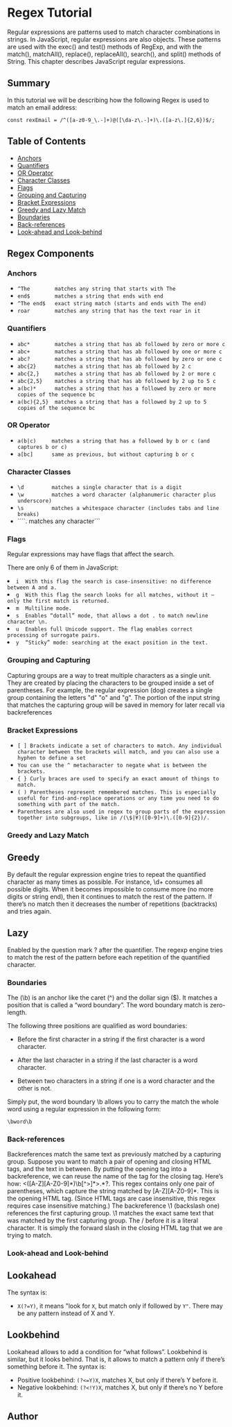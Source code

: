 # Regex Tutorial

Regular expressions are patterns used to match character combinations in strings. In JavaScript, regular expressions are also objects. These patterns are used with the exec() and test() methods of RegExp, and with the match(), matchAll(), replace(), replaceAll(), search(), and split() methods of String. This chapter describes JavaScript regular expressions.

## Summary

In this tutorial we will be describing how the following Regex is used to match an email address:

```const rexEmail = /^([a-z0-9_\.-]+)@([\da-z\.-]+)\.([a-z\.]{2,6})$/;```

## Table of Contents

- [Anchors](#anchors)
- [Quantifiers](#quantifiers)
- [OR Operator](#or-operator)
- [Character Classes](#character-classes)
- [Flags](#flags)
- [Grouping and Capturing](#grouping-and-capturing)
- [Bracket Expressions](#bracket-expressions)
- [Greedy and Lazy Match](#greedy-and-lazy-match)
- [Boundaries](#boundaries)
- [Back-references](#back-references)
- [Look-ahead and Look-behind](#look-ahead-and-look-behind)

## Regex Components

### Anchors

- ```^The        matches any string that starts with The```
- ```end$        matches a string that ends with end```
- ```^The end$   exact string match (starts and ends with The end)```
- ```roar        matches any string that has the text roar in it```

### Quantifiers

- ```abc*        matches a string that has ab followed by zero or more c```
- ```abc+        matches a string that has ab followed by one or more c```
- ```abc?        matches a string that has ab followed by zero or one c```
- ```abc{2}      matches a string that has ab followed by 2 c```
- ```abc{2,}     matches a string that has ab followed by 2 or more c```
- ```abc{2,5}    matches a string that has ab followed by 2 up to 5 c```
- ```a(bc)*      matches a string that has a followed by zero or more copies of the sequence bc```
- ```a(bc){2,5}  matches a string that has a followed by 2 up to 5 copies of the sequence bc```

### OR Operator

- ```a(b|c)     matches a string that has a followed by b or c (and captures b or c)```
- ```a[bc]      same as previous, but without capturing b or c```

### Character Classes

- ```\d         matches a single character that is a digit```
- ```\w         matches a word character (alphanumeric character plus underscore)```
- ```\s         matches a whitespace character (includes tabs and line breaks)```
- ````.          matches any character```

### Flags

<p>Regular expressions may have flags that affect the search.</p>

<p>There are only 6 of them in JavaScript:</p

- ```i  With this flag the search is case-insensitive: no difference between A and a.```
- ```g  With this flag the search looks for all matches, without it – only the first match is returned.```
- ```m  Multiline mode.```
- ```s  Enables “dotall” mode, that allows a dot . to match newline character \n.```
- ```u  Enables full Unicode support. The flag enables correct processing of surrogate pairs.```
- ```y  “Sticky” mode: searching at the exact position in the text.```

### Grouping and Capturing

<p>Capturing groups are a way to treat multiple characters as a single unit. They are created by placing the characters to be grouped inside a set of parentheses. For example, the regular expression (dog) creates a single group containing the letters "d" "o" and "g". The portion of the input string that matches the capturing group will be saved in memory for later recall via backreferences</p>

### Bracket Expressions

- ```[ ] Brackets indicate a set of characters to match. Any individual character between the brackets will match, and you can also use a hyphen to define a set```
- ```You can use the ^ metacharacter to negate what is between the brackets.```
- ```{ } Curly braces are used to specify an exact amount of things to match.```
- ```( ) Parentheses represent remembered matches. This is especially useful for find-and-replace operations or any time you need to do something with part of the match.```
- ```Parentheses are also used in regex to group parts of the expression together into subgroups, like in /(\$|¥)([0-9]+)\.([0-9]{2})/.```

### Greedy and Lazy Match

## Greedy
<p>By default the regular expression engine tries to repeat the quantified character as many times as possible. For instance, \d+ consumes all possible digits. When it becomes impossible to consume more (no more digits or string end), then it continues to match the rest of the pattern. If there’s no match then it decreases the number of repetitions (backtracks) and tries again.</p>

## Lazy
<p>Enabled by the question mark ? after the quantifier. The regexp engine tries to match the rest of the pattern before each repetition of the quantified character.</p>

### Boundaries

<p>The (\b) is an anchor like the caret (^) and the dollar sign ($). It matches a position that is called a “word boundary”. The word boundary match is zero-length.</p>

<p>The following three positions are qualified as word boundaries:

- <p>Before the first character in a string if the first character is a word character.</p>
- <p>After the last character in a string if the last character is a word character.</p>
- <p>Between two characters in a string if one is a word character and the other is not.</p>

<p>Simply put, the word boundary \b allows you to carry the match the whole word using a regular expression in the following form:</p>

```\bword\b```

### Back-references

<p>Backreferences match the same text as previously matched by a capturing group. Suppose you want to match a pair of opening and closing HTML tags, and the text in between. By putting the opening tag into a backreference, we can reuse the name of the tag for the closing tag. Here’s how: <([A-Z][A-Z0-9]*)\b[^>]*>.*?</\1>. This regex contains only one pair of parentheses, which capture the string matched by [A-Z][A-Z0-9]*. This is the opening HTML tag. (Since HTML tags are case insensitive, this regex requires case insensitive matching.) The backreference \1 (backslash one) references the first capturing group. \1 matches the exact same text that was matched by the first capturing group. The / before it is a literal character. It is simply the forward slash in the closing HTML tag that we are trying to match.</p>

### Look-ahead and Look-behind

## Lookahead
The syntax is:
- ```X(?=Y)```, it means "look for ```X```, but match only if followed by ```Y"```. There may be any pattern instead of X and Y.
## Lookbehind
Lookahead allows to add a condition for “what follows”.
Lookbehind is similar, but it looks behind. That is, it allows to match a pattern only if there’s something before it.
The syntax is:
- Positive lookbehind: ```(?<=Y)X```, matches X, but only if there’s Y before it.
- Negative lookbehind: ```(?<!Y)X```, matches X, but only if there’s no Y before it.


## Author

